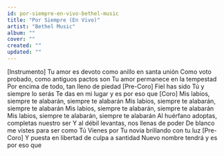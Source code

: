 ```yaml
---
id: por-siempre-en-vivo-bethel-music
title: "Por Siempre (En Vivo)"
artist: "Bethel Music"
album: ""
cover: ""
created: ""
updated: ""
---
```


[Instrumento]
Tu amor es devoto como anillo en santa unión
Como voto probado, como antiguos pactos son
Tu amor permanece en la tempestad
Por encima de todo, tan lleno de piedad
[Pre-Coro]
Fiel has sido Tú y siempre lo serás
Te das en mi lugar y es por eso que
[Coro]
Mis labios, siempre te alabarán, siempre te alabarán
Mis labios, siempre te alabarán, siempre te alabarán
Mis labios, siempre te alabarán, siempre te alabarán
Mis labios, siempre te alabarán, siempre te alabarán
Al huérfano adoptas, completas nuestro ser
Y al débil levantas, nos llenas de poder
De blanco me vistes para ser como Tú
Vienes por Tu novia brillando con tu luz
[Pre-Coro]
Y puesta en libertad de culpa a santidad
Nuevo nombre tendrá y es por eso que
